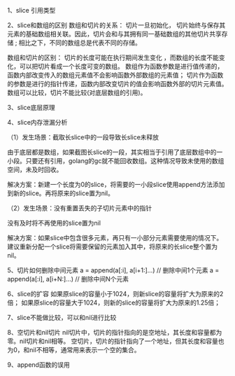1、slice
引用类型

2、slice和数组的区别
数组和切片的关系：
切片一旦初始化， 切片始终与保存其元素的基础数组相关联。因此，切片会和与其拥有同一基础数组的其他切片共享存储 ; 相比之下，不同的数组总是代表不同的存储。

数组和切片的区别：
切片的长度可能在执行期间发生变化 ，而数组的长度不能变化，可以把切片看成一个长度可变的数组。
数组作为函数参数是进行值传递的，函数内部改变传入的数组元素值不会影响函数外部数组的元素值； 切片作为函数的参数是进行的指针传递，函数内部改变切片的值会影响函数外部的切片元素值。
数组可以比较，切片不能比较(对底层数组的引用)。

3、slice底层原理

4、slice内存泄漏分析

（1）发生场景：截取长slice中的一段导致长slice未释放

由于底层都是数组，如果截图长slice的一段，其实相当于引用了底层数组中的一小段。只要还有引用，golang的gc就不能回收数组。这种情况导致未使用的数组空间，未及时回收。

解决方案：新建一个长度为0的slice，将需要的一小段slice使用append方法添加到新的slice。再将原来的slice置为nil。

（2）发生场景：没有重置丢失的子切片元素中的指针

没有及时将不再使用的slice置为nil

解决方案：如果slice中包含很多元素，再只有一小部分元素需要使用的情况下。建议重新分配一个slice将需要保留的元素加入其中，将原来的长slice整个置为nil。

5、切片如何删除中间元素
a = append(a[:i], a[i+1:]...) // 删除中间1个元素
a = append(a[:i], a[i+N:]...) // 删除中间N个元素

6、slice的扩容
如果原slice的容量小于1024，则新slice的容量将扩大为原来的2倍；
如果原slice的容量大于1024，则新的slice的容量将扩大为原来的1.25倍；

7、slice不能做比较，可以和nil进行比较

8、空切片和nil切片
nil切片中，切片的指针指向的是空地址，其长度和容量都为零。nil切片和nil相等。
空切片，切片的指针指向了一个地址，但其长度和容量也为0，和nil不相等，通常用来表示一个空的集合。

9、append函数的误用